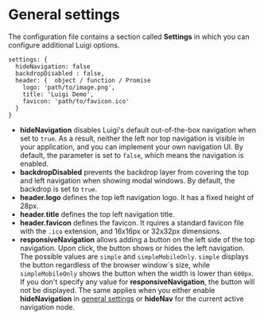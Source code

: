 # General settings

The configuration file contains a section called **Settings** in which you can configure additional Luigi options.

````
settings: {
  hideNavigation: false
  backdropDisabled : false,
  header: {  object / function / Promise
    logo: 'path/to/image.png',
    title: 'Luigi Demo',
    favicon: 'path/to/favicon.ico'
  }
}
```` 

* **hideNavigation** disables Luigi's default out-of-the-box navigation when set to `true`. As a result, neither the left nor top navigation is visible in your application, and you can implement your own navigation UI. By default, the parameter is set to `false`, which means the navigation is enabled.
* **backdropDisabled** prevents the backdrop layer from covering the top and left navigation when showing modal windows. By default, the backdrop is set to `true`.
* **header.logo** defines the top left navigation logo. It has a fixed height of 28px.
* **header.title** defines the top left navigation title.
* **header.favicon** defines the favicon. It rquires a standard favicon file with the `.ico` extension, and 16x16px or 32x32px dimensions.
* **responsiveNavigation** allows adding a button on the left side of the top navigation. Upon click, the button shows or hides the left navigation. The possible values are `simple` and `simpleMobileOnly`. `simple` displays the button regardless of the browser window´s size, while `simpleMobileOnly` shows the button when the width is lower than `600px`. If you don't specify any value for  **responsiveNavigation**, the button will not be displayed. The same applies when you either enable **hideNavigation** in [general settings](#general-settings) or **hideNav** for the current active navigation node. 

